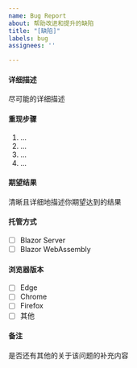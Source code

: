 ```yaml
---
name: Bug Report
about: 帮助改进和提升的缺陷
title: "[缺陷]"
labels: bug
assignees: ''

---
```


#### 详细描述
尽可能的详细描述

#### 重现步骤
1. ...
2. ...
3. ...
4. ...

#### 期望结果
清晰且详细地描述你期望达到的结果

#### 托管方式
- [ ] Blazor Server
- [ ] Blazor WebAssembly

#### 浏览器版本
- [ ] Edge
- [ ] Chrome
- [ ] Firefox
- [ ] 其他

#### 备注
是否还有其他的关于该问题的补充内容
